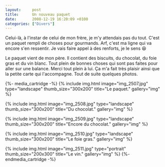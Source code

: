 ```yaml
---
layout:     post
title:      Un nouveau paquet
date:       2008-12-19 16:20:09 +0100
categories: ["Divers"]
---
```


Celui-là, à l'instar de celui de mon frère, je m'y attendais pas du tout. C'est un paquet rempli de choses pour
gourmands. Arf, c'est ma ligne qui va encore s'en ressentir. Je vais faire appel à des renforts, je le sens
:laughing:<!--more-->

Le paquet vient de mon père. Il contient des biscuits, du chocolat, du foie gras et du vin blanc. Tout plein de
bonnes choses qui sont pas faites pour aller sur une balance. Merci tout plein à lui. Ça m'a fait très plaisir
ainsi que la petite carte qui l'accompagne. Tout de suite quelques photos.

{%- media_cartridge -%}
{% include img.html
    image="img_2507.jpg"
    type="landscape"
    thumb_size="300x200"
    title="Le paquet."
    gallery="img"
%}

{% include img.html
    image="img_2508.jpg"
    type="landscape"
    thumb_size="300x200"
    title="Du chocolat."
    gallery="img"
%}

{% include img.html
    image="img_2509.jpg"
    type="landscape"
    thumb_size="300x200"
    title="Encore du chocolat."
    gallery="img"
%}

{% include img.html
    image="img_2510.jpg"
    type="landscape"
    thumb_size="300x200"
    title="Le foie gras."
    gallery="img"
%}

{% include img.html
    image="img_2511.jpg"
    type="portrait"
    thumb_size="200x300"
    title="Le vin."
    gallery="img"
%}
{%- endmedia_cartridge -%}
